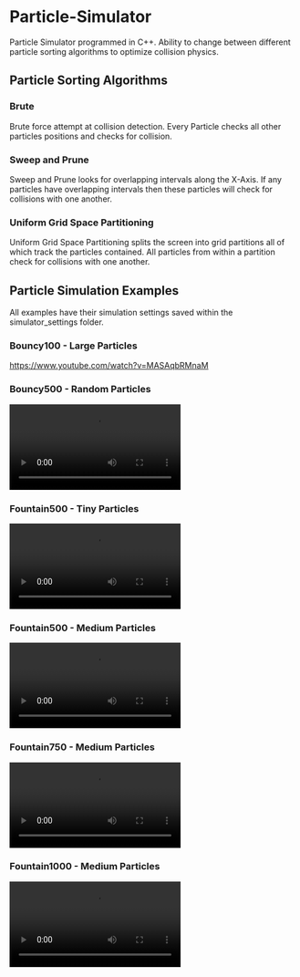 # Particle-Simulator
Particle Simulator programmed in C++. Ability to change between different particle sorting algorithms to optimize collision physics.

## Particle Sorting Algorithms
### Brute
Brute force attempt at collision detection. Every Particle checks all other particles positions and checks for collision.

### Sweep and Prune
Sweep and Prune looks for overlapping intervals along the X-Axis. If any particles have overlapping intervals then these particles will check for collisions with one another.

### Uniform Grid Space Partitioning
Uniform Grid Space Partitioning splits the screen into grid partitions all of which track the particles contained. All particles from within a partition check for collisions with one another.

## Particle Simulation Examples
All examples have their simulation settings saved within the simulator_settings folder.
### Bouncy100 - Large Particles
https://www.youtube.com/watch?v=MASAqbRMnaM

### Bouncy500 - Random Particles
![Bouncy500 - Random Particles](example_renders/_Bouncy500_Random_render.mp4)

### Fountain500 - Tiny Particles
![Fountain500 - Tiny Particles](example_renders/_Fountain500_render.mp4)

### Fountain500 - Medium Particles
![Fountain500 - Medium Particles](example_renders/_Fountain500_Medium_render.mp4)

### Fountain750 - Medium Particles
![Fountain750 - Medium Particles](example_renders/_Fountain750_Medium_render.mp4)

### Fountain1000 - Medium Particles
![Fountain1000 - Medium Particles](example_renders/_Fountain1000_Medium_render.mp4)
